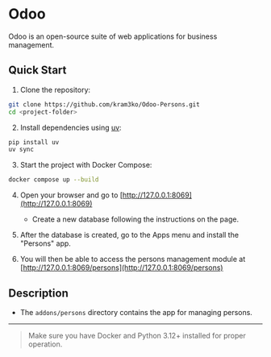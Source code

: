 # Odoo

Odoo is an open-source suite of web applications for business management.

## Quick Start

1. Clone the repository:

```bash
git clone https://github.com/kram3ko/Odoo-Persons.git
cd <project-folder>
```

2. Install dependencies using [uv](https://github.com/astral-sh/uv):

```bash
pip install uv
uv sync
```

3. Start the project with Docker Compose:

```bash
docker compose up --build
```

4. Open your browser and go to [http://127.0.0.1:8069](http://127.0.0.1:8069)
   - Create a new database following the instructions on the page.

5. After the database is created, go to the Apps menu and install the "Persons" app.

6. You will then be able to access the persons management module at [http://127.0.0.1:8069/persons](http://127.0.0.1:8069/persons)

## Description

- The `addons/persons` directory contains the app for managing persons.

---

> Make sure you have Docker and Python 3.12+ installed for proper operation.
